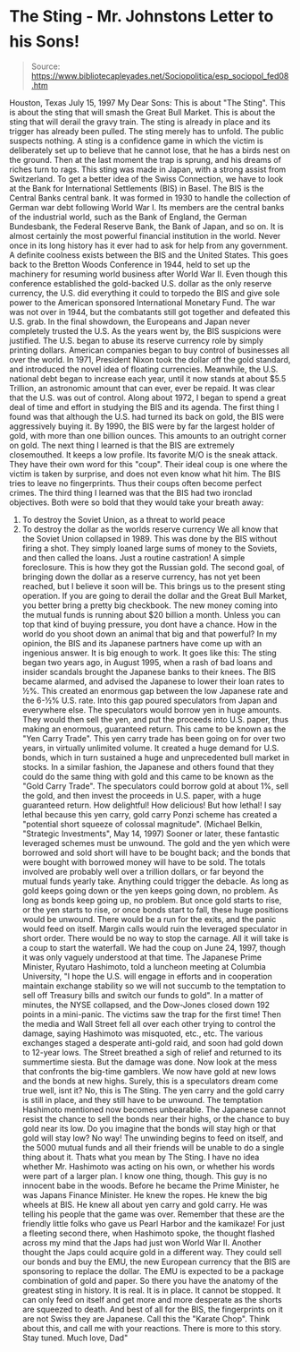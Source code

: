 # The Sting - Mr. Johnstons Letter to his Sons!

> Source: https://www.bibliotecapleyades.net/Sociopolitica/esp_sociopol_fed08.htm

Houston, Texas
July 15, 1997
My Dear Sons:
This is about "The Sting". This is about the sting that
will smash the Great Bull Market. This is about the sting that
will derail the gravy train. The sting is already in place and
its trigger has already been pulled. The sting merely has to
unfold. The public suspects nothing.
A sting is a confidence game in which the victim is deliberately
set up to believe that he cannot lose, that he has a birds nest
on the ground. Then at the last moment the trap is sprung, and
his dreams of riches turn to rags. This sting was made in Japan,
with a strong assist from Switzerland.
To get a better idea of the Swiss Connection, we have to
look at the Bank for International Settlements (BIS) in
Basel. The BIS is the Central Banks central bank. It was
formed in 1930 to handle the collection of German war debt
following World War I. Its members are the central banks of the
industrial world, such as the Bank of England, the German
Bundesbank, the Federal Reserve Bank, the Bank of Japan, and so
on. It is almost certainly the most powerful financial
institution in the world. Never once in its long history has it
ever had to ask for help from any government.
A definite coolness exists between the BIS and the
United States. This goes back to the Bretton Woods
Conference in 1944, held to set up the machinery for
resuming world business after World War II. Even though this
conference established the gold-backed U.S. dollar as the only
reserve currency, the U.S. did everything it could to torpedo
the BIS and give sole power to the American sponsored
International Monetary Fund. The war was not over in 1944, but
the combatants still got together and defeated this U.S. grab.
In the final showdown, the Europeans and Japan
never completely trusted the U.S.
As the years went by, the BIS suspicions were justified.
The U.S. began to abuse its reserve currency role by simply
printing dollars. American companies began to buy control of
businesses all over the world. In 1971, President Nixon
took the dollar off the gold standard, and introduced the novel
idea of floating currencies. Meanwhile, the U.S. national debt
began to increase each year, until it now stands at about $5.5
Trillion, an astronomic amount that can ever, ever be repaid. It
was clear that the U.S. was out of control.
Along about 1972, I began to spend a great deal of time
and effort in studying the BIS and its agenda. The first
thing I found was that although the U.S. had turned its back on
gold, the BIS were aggressively buying it. By 1990,
the BIS were by far the largest holder of gold,
with more than one billion ounces. This amounts to an outright
corner on gold.
The next thing I learned is that the BIS are extremely
closemouthed. It keeps a low profile. Its favorite M/O is the
sneak attack. They have their own word for this "coup". Their
ideal coup is one where the victim is taken by surprise, and
does not even know what hit him. The BIS tries to leave
no fingerprints. Thus their coups often become perfect crimes.
The third thing I learned was that the BIS had two ironclad
objectives. Both were so bold that they would take your breath
away:
1) To destroy the
Soviet Union, as a threat to world peace
2) To destroy the dollar as the worlds reserve
currency
We all know that the Soviet Union
collapsed in 1989. This was done by the BIS
without firing a shot. They simply loaned large sums of
money to the Soviets, and then called the loans. Just a routine
castration! A simple foreclosure. This is how they got the
Russian gold.
The second goal, of bringing down the dollar as a reserve
currency, has not yet been reached, but I believe it soon will
be. This brings us to the present sting operation.
If you are going to derail the dollar and the Great Bull
Market, you better bring a pretty big checkbook. The new
money coming into the mutual funds is running about $20 billion
a month. Unless you can top that kind of buying pressure, you
dont have a chance. How in the world do you shoot down an
animal that big and that powerful? In my opinion, the BIS
and its Japanese partners have come up with an ingenious
answer. It is big enough to work. It goes like this:
The sting began two years ago,
in August 1995, when a rash of bad loans and insider
scandals brought the Japanese banks to their knees. The
BIS became alarmed, and advised the Japanese to lower
their loan rates to ½%. This created an enormous gap between
the low Japanese rate and the 6-½% U.S. rate. Into this gap
poured speculators from Japan and everywhere else. The
speculators would borrow yen in huge amounts. They would
then sell the yen, and put the proceeds into U.S. paper,
thus making an enormous, guaranteed return. This came to be
known as the "Yen Carry Trade". This yen carry
trade has been going on for over two years, in virtually
unlimited volume. It created a huge demand for U.S. bonds,
which in turn sustained a huge and unprecedented bull market
in stocks.
In a similar fashion, the Japanese
and others found that they could do the same thing with gold and
this came to be known as the "Gold Carry Trade". The
speculators could borrow gold at about 1%, sell the gold, and
then invest the proceeds in U.S. paper, with a huge guaranteed
return. How delightful! How delicious! But how lethal!
I say lethal because this yen carry, gold carry Ponzi
scheme has created a "potential short squeeze of colossal
magnitude". (Michael Belkin, "Strategic Investments",
May 14, 1997) Sooner or later, these fantastic leveraged schemes
must be unwound. The gold and the yen which were borrowed and
sold short will have to be bought back; and the bonds that were
bought with borrowed money will have to be sold. The totals
involved are probably well over a trillion dollars, or far
beyond the mutual funds yearly take. Anything could trigger the
debacle. As long as gold keeps going down or the yen keeps going
down, no problem. As long as bonds keep going up, no problem.
But once gold starts to rise, or the yen starts to rise,
or once bonds start to fall, these huge positions would
be unwound. There would be a run for the exits, and the panic
would feed on itself. Margin calls would ruin the leveraged
speculator in short order. There would be no way to stop the
carnage. All it will take is a coup to start the waterfall.
We had the coup on June 24, 1997, though it was only
vaguely understood at that time. The Japanese Prime Minister,
Ryutaro Hashimoto, told a luncheon meeting at Columbia
University,
"I hope the U.S. will engage in
efforts and in cooperation maintain exchange stability so we
will not succumb to the temptation to sell off
Treasury bills and switch our funds to gold".
In a matter of minutes, the NYSE
collapsed, and the Dow-Jones closed down 192 points in a
mini-panic. The victims saw the trap for the first time! Then
the media and Wall Street fell all over each other trying to
control the damage, saying Hashimoto was misquoted, etc., etc.
The various exchanges staged a desperate anti-gold raid, and
soon had gold down to 12-year lows. The Street breathed a sigh
of relief and returned to its summertime siesta.
But the damage was done. Now look at the mess that confronts the
big-time gamblers. We now have gold at new lows and the bonds at
new highs. Surely, this is a speculators dream come true
well, isnt it? No, this is The Sting. The yen carry and the
gold carry is still in place, and they still have to be
unwound. The temptation Hashimoto mentioned now
becomes unbearable. The Japanese cannot resist the chance to
sell the bonds near their highs, or the chance to buy gold near
its low. Do you imagine that the bonds will stay high or that
gold will stay low? No way! The unwinding begins to feed on
itself, and the 5000 mutual funds and all their friends will be
unable to do a single thing about it. Thats what you mean by
The Sting.
I have no idea whether Mr. Hashimoto was acting on his
own, or whether his words were part of a larger plan. I know one
thing, though. This guy is no innocent babe in the woods. Before
he became the Prime Minister, he was Japans Finance Minister.
He knew the ropes. He knew the big wheels at BIS. He knew
all about yen carry and gold carry. He was telling his
people that the game was over. Remember that these are the
friendly little folks who gave us Pearl Harbor and the kamikaze!
For just a fleeting second there, when Hashimoto spoke,
the thought flashed across my mind that the Japs had just won
World War II.
Another thought the Japs could acquire gold in a different
way. They could sell our bonds and buy the EMU, the new
European currency that the BIS are sponsoring to replace
the dollar. The EMU is expected to be a package
combination of gold and paper.
So there you have the anatomy of the greatest sting in
history. It is real. It is in place. It cannot be stopped.
It can only feed on itself and get more and more desperate as
the shorts are squeezed to death. And best of all for the BIS,
the fingerprints on it are not Swiss they are Japanese.
Call this the "Karate Chop".
Think about this, and call me with your reactions. There is more
to this story. Stay tuned.
Much love, Dad"
